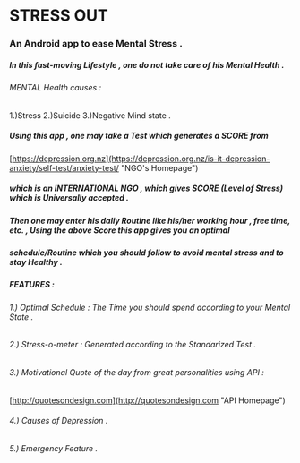 # STRESS OUT
### An Android app to ease Mental Stress .

##### In this fast-moving Lifestyle , one do not take care of his Mental Health  .
###### MENTAL Health causes :
1.)Stress 
2.)Suicide
3.)Negative Mind state .
##### Using this app , one may take a Test which generates a SCORE from
[https://depression.org.nz](https://depression.org.nz/is-it-depression-anxiety/self-test/anxiety-test/ "NGO's Homepage")
##### which is an INTERNATIONAL NGO , which gives SCORE (Level of Stress) which is Universally accepted .

##### Then one may enter his daliy Routine like his/her working hour , free time, etc. , Using the above Score this app gives you an optimal
##### schedule/Routine which you should follow  to avoid mental stress and to stay Healthy .

##### FEATURES :
###### 1.) Optimal Schedule : The Time you should spend according to your Mental State .
###### 2.) Stress-o-meter : Generated according to the Standarized Test .
###### 3.) Motivational Quote of the day from great personalities using API :
[http://quotesondesign.com](http://quotesondesign.com "API Homepage")
###### 4.) Causes of Depression . 
###### 5.) Emergency Feature .
